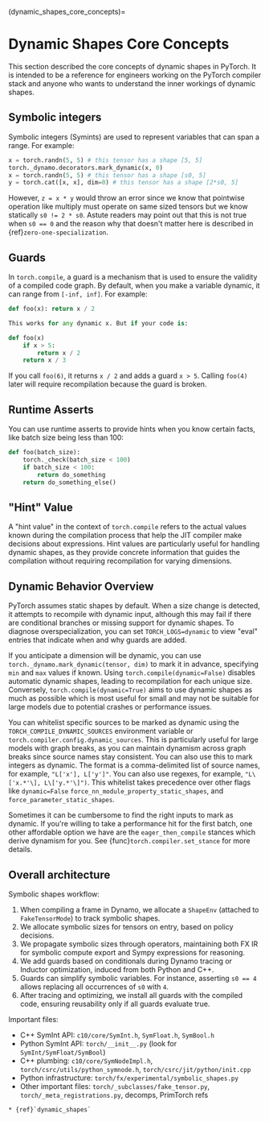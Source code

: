 (dynamic_shapes_core_concepts)=
# Dynamic Shapes Core Concepts

This section described the core concepts of dynamic shapes in PyTorch. It is intended to be a
reference for engineers working on the PyTorch compiler stack and anyone who wants to understand
the inner workings of dynamic shapes.

## Symbolic integers
Symbolic integers (Symints) are used to represent variables that can span a range. For example:
```python
x = torch.randn(5, 5) # this tensor has a shape [5, 5]
torch._dynamo.decorators.mark_dynamic(x, 0)
x = torch.randn(5, 5) # this tensor has a shape [s0, 5]
y = torch.cat([x, x], dim=0) # this tensor has a shape [2*s0, 5]
```

However, `z = x * y` would throw an error since we know that pointwise operation like multiply must
operate on same sized tensors but we know statically `s0 != 2 * s0`. Astute readers may point out
that this is not true when `s0 == 0` and the reason why that doesn't matter here is described in
{ref}`zero-one-specialization`.

## Guards

In `torch.compile`, a guard is a mechanism that is used to ensure the validity of a compiled code graph.
By default, when you make a variable dynamic, it can range from `[-inf, inf]`. For example:

```python
def foo(x): return x / 2

This works for any dynamic x. But if your code is:

def foo(x)
    if x > 5:
        return x / 2
    return x / 3
```
If you call `foo(6)`, it returns `x / 2` and adds a guard `x > 5`. Calling `foo(4)` later will
require recompilation because the guard is broken.

## Runtime Asserts
You can use runtime asserts to provide hints when you know certain facts, like batch size being less than 100:

```python
def foo(batch_size):
    torch._check(batch_size < 100)
    if batch_size < 100:
        return do_something
    return do_something_else()
```

## "Hint" Value

A "hint value" in the context of `torch.compile` refers to the actual values known during the compilation process that help the JIT compiler make decisions about expressions. Hint values are particularly useful for handling dynamic shapes, as they provide concrete information that guides the compilation without requiring recompilation for varying dimensions.


## Dynamic Behavior Overview

PyTorch assumes static shapes by default. When a size change is detected, it attempts to
recompile with dynamic input, although this may fail if there are conditional branches
or missing support for dynamic shapes. To diagnose overspecialization, you can set
`TORCH_LOGS=dynamic` to view "eval" entries that indicate when and why guards are added.

If you anticipate a dimension will be dynamic, you can use `torch._dynamo.mark_dynamic(tensor, dim)`
to mark it in advance, specifying `min` and `max` values if known. Using `torch.compile(dynamic=False)`
disables automatic dynamic shapes, leading to recompilation for each unique size. Conversely,
`torch.compile(dynamic=True)` aims to use dynamic shapes as much as possible which is most useful
for small and may not be suitable for large models due to potential crashes or performance issues.

You can whitelist specific sources to be marked as dynamic using the `TORCH_COMPILE_DYNAMIC_SOURCES` environment variable or `torch.compiler.config.dynamic_sources`. This is particularly useful for large
models with graph breaks, as you can maintain dynamism across graph breaks since
source names stay consistent. You can also use this to mark integers as dynamic. The format is a comma-delimited list of source names, for example, `"L['x'], L['y']"`.
You can also use regexes, for example, `"L\['x.*'\], L\['y.*'\]")`.
This whitelist takes precedence over other flags like `dynamic=False` `force_nn_module_property_static_shapes`, and `force_parameter_static_shapes`.

Sometimes it can be cumbersome to find the right inputs to mark as dynamic. If
you're willing to take a performance hit for the first batch, one other affordable
option we have are the `eager_then_compile` stances which derive dynamism for you.
See {func}`torch.compiler.set_stance` for more details.


## Overall architecture

Symbolic shapes workflow:

1. When compiling a frame in Dynamo, we allocate a `ShapeEnv` (attached to `FakeTensorMode`) to
track symbolic shapes.
2. We allocate symbolic sizes for tensors on entry, based on policy decisions.
3. We propagate symbolic sizes through operators, maintaining both FX IR for symbolic compute export
and Sympy expressions for reasoning.
4. We add guards based on conditionals during Dynamo tracing or Inductor optimization, induced from both Python and C++.
5. Guards can simplify symbolic variables. For instance, asserting `s0 == 4` allows replacing all occurrences of `s0` with `4`.
6. After tracing and optimizing, we install all guards with the compiled code, ensuring reusability only if all guards evaluate true.

Important files:

- C++ SymInt API: `c10/core/SymInt.h`, `SymFloat.h`, `SymBool.h`
- Python SymInt API: `torch/__init__.py` (look for `SymInt/SymFloat/SymBool`)
- C++ plumbing: `c10/core/SymNodeImpl.h`, `torch/csrc/utils/python_symnode.h`, `torch/csrc/jit/python/init.cpp`
- Python infrastructure: `torch/fx/experimental/symbolic_shapes.py`
- Other important files: `torch/_subclasses/fake_tensor.py`, `torch/_meta_registrations.py`, decomps, PrimTorch refs

```{seealso}
* {ref}`dynamic_shapes`
```
